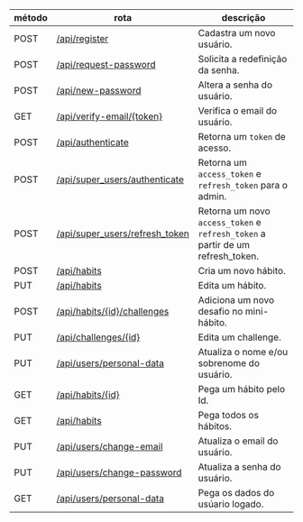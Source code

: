 | método | rota                                                            | descrição                                                                      |
| ------ | --------------------------------------------------------------- | ------------------------------------------------------------------------------ |
| POST   | [/api/register](./users/register.md)                            | Cadastra um novo usuário.                                                      |
| POST   | [/api/request-password](./users/request-password.md)            | Solicita a redefinição da senha.                                               |
| POST   | [/api/new-password](./users/new-password.md)                    | Altera a senha do usuário.                                                     |
| GET    | [/api/verify-email/{token}](./users/verify-email.md)            | Verifica o email do usuário.                                                   |
| POST   | [/api/authenticate](./auth/authenticate.md)                     | Retorna um `token` de acesso.                                                  |
| POST   | [/api/super_users/authenticate](./superUsers/authenticate.md)   | Retorna um `access_token` e `refresh_token` para o admin.                      |
| POST   | [/api/super_users/refresh_token](./superUsers/refresh-token.md) | Retorna um novo `access_token` e `refresh_token` a partir de um refresh_token. |
| POST   | [/api/habits](./habits/create.md)                               | Cria um novo hábito.                                                           |
| PUT    | [/api/habits](./habits/edit.md)                                 | Edita um hábito.                                                               |
| POST   | [/api/habits/{id}/challenges](./habits/addChallenge.md)         | Adiciona um novo desafio no mini-hábito.                                       |
| PUT    | [/api/challenges/{id}](./challenges/edit.md)                    | Edita um challenge.                                                            |
| PUT    | [/api/users/personal-data](./users/personal-data.md)            | Atualiza o nome e/ou sobrenome do usuário.                                     |
| GET    | [/api/habits/{id}](./habits/getByid.md)                         | Pega um hábito pelo Id.                                                        |
| GET    | [/api/habits](./habits/getAll.md)                               | Pega todos os hábitos.                                                         |
| PUT    | [/api/users/change-email](./users/change-email.md)              | Atualiza o email do usuário.                                                   |
| PUT    | [/api/users/change-password](./users/change-password.md)        | Atualiza a senha do usuário.                                                   |
| GET    | [/api/users/personal-data](./users/getById.md)                  | Pega os dados do usúario logado.                                               |
